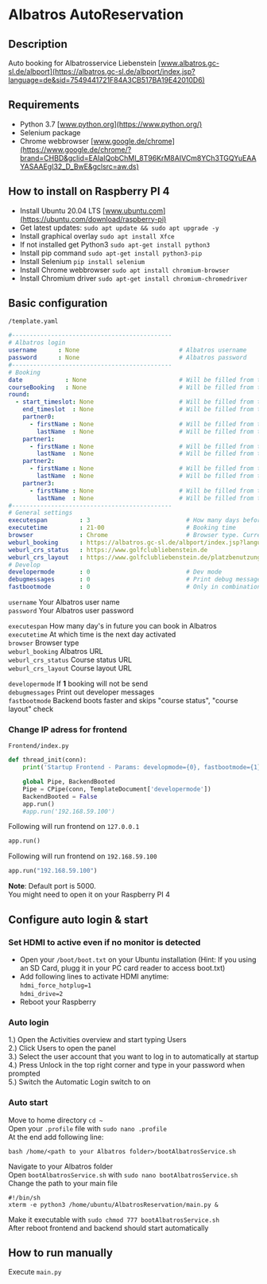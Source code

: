 # Albatros AutoReservation
## Description
Auto booking for Albatrosservice Liebenstein [www.albatros.gc-sl.de/albport](https://albatros.gc-sl.de/albport/index.jsp?language=de&sid=7549441721F84A3CB517BA19E42010D6)
## Requirements
* Python 3.7 [www.python.org](https://www.python.org/)
* Selenium package
* Chrome webbrowser [www.google.de/chrome](https://www.google.de/chrome/?brand=CHBD&gclid=EAIaIQobChMI_8T96KrM8AIVCm8YCh3TGQYuEAAYASAAEgI32_D_BwE&gclsrc=aw.ds)
## How to install on Raspberry PI 4
* Install Ubuntu 20.04 LTS [www.ubuntu.com](https://ubuntu.com/download/raspberry-pi)
* Get latest updates: `sudo apt update && sudo apt upgrade -y`
* Install graphical overlay `sudo apt install Xfce`
* If not installed get Python3 `sudo apt-get install python3`
* Install pip command `sudo apt-get install python3-pip`
* Install Selenium `pip install selenium`
* Install Chrome webbrowser `sudo apt install chromium-browser`
* Install Chromium driver `sudo apt-get install chromium-chromedriver`
## Basic configuration
`/template.yaml`
```yaml
#---------------------------------------------
# Albatros login
username      : None                            # Albatros username
password      : None                            # Albatros password
#---------------------------------------------
# Booking
date            : None                          # Will be filled from template
courseBooking   : None                          # Will be filled from template
round:
  - start_timeslot: None                        # Will be filled from template
    end_timeslot  : None                        # Will be filled from template
    partner0:
      - firstName : None                        # Will be filled from template
        lastName  : None                        # Will be filled from template
    partner1:
      - firstName : None                        # Will be filled from template
        lastName  : None                        # Will be filled from template
    partner2:
      - firstName : None                        # Will be filled from template
        lastName  : None                        # Will be filled from template
    partner3:
      - firstName : None                        # Will be filled from template
        lastName  : None                        # Will be filled from template
#---------------------------------------------
# General settings
executespan         : 3                           # How many days before we can book in Albatros
executetime         : 21-00                       # Booking time
browser             : Chrome                      # Browser type. Currently Chrome only
weburl_booking      : https://albatros.gc-sl.de/albport/index.jsp?language=de&sid=7549441721F84A3CB517BA19E42010D6
weburl_crs_status   : https://www.golfclubliebenstein.de
weburl_crs_layout   : https://www.golfclubliebenstein.de/platzbenutzung
# Develop
developermode       : 0                           # Dev mode
debugmessages       : 0                           # Print debug messages
fastbootmode        : 0                           # Only in combination with developermode = 1
```
`username` Your Albatros user name  
`password` Your Albatros user password

`executespan` How many day's in future you can book in Albatros  
`executetime` At which time is the next day activated  
`browser` Browser type  
`weburl_booking` Albatros URL  
`weburl_crs_status` Course status URL  
`weburl_crs_layout` Course layout URL

`developermode` If **1** booking will not be send  
`debugmessages` Print out developer messages  
`fastbootmode` Backend boots faster and skips "course status", "course layout" check


### Change IP adress for frontend
`Frontend/index.py`
```python
def thread_init(conn):
    print('Startup Frontend - Params: developmode={0}, fastbootmode={1}...'.format(TemplateDocument['developermode'], TemplateDocument['fastbootmode']))

    global Pipe, BackendBooted
    Pipe = CPipe(conn, TemplateDocument['developermode'])
    BackendBooted = False
    app.run()
    #app.run('192.168.59.100')
```
Following will run frontend on `127.0.0.1`
```python
app.run()
```
Following will run frontend on `192.168.59.100`
```python
app.run("192.168.59.100")
```

**Note**: Default port is 5000.  
You might need to open it on your Raspberry PI 4

## Configure auto login & start
### Set HDMI to active even if no monitor is detected
* Open your `/boot/boot.txt` on your Ubuntu installation (Hint: If you using an SD Card, plugg it in your PC card reader to access boot.txt)
* Add following lines to activate HDMI anytime:  
`hdmi_force_hotplug=1`  
`hdmi_drive=2`
* Reboot your Raspberry
### Auto login
1.) Open the Activities overview and start typing Users  
2.) Click Users to open the panel  
3.) Select the user account that you want to log in to automatically at startup  
4.) Press Unlock in the top right corner and type in your password when prompted  
5.) Switch the Automatic Login switch to on
### Auto start
Move to home directory `cd ~`  
Open your `.profile` file with `sudo nano .profile`  
At the end add following line:
```shell script
bash /home/<path to your Albatros folder>/bootAlbatrosService.sh
```
Navigate to your Albatros folder  
Open `bootAlbatrosService.sh` with `sudo nano bootAlbatrosService.sh`  
Change the path to your main file
```shell script
#!/bin/sh
xterm -e python3 /home/ubuntu/AlbatrosReservation/main.py &
```
Make it executable with `sudo chmod 777 bootAlbatrosService.sh`  
After reboot frontend and backend should start automatically

## How to run manually
Execute `main.py`
